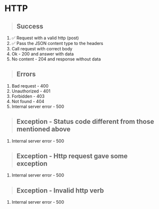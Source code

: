 # HTTP

> ## Success
1. ✅ Request with a valid http (post)
2. ✅ Pass the JSON content type to the headers
3. Call request with correct body
4. Ok - 200 and answer with data
5. No content - 204 and response without data

> ## Errors
1. Bad request - 400
2. Unauthorized - 401
3. Forbidden - 403
4. Not found - 404
5. Internal server error - 500

> ## Exception - Status code different from those mentioned above
1. Internal server error - 500

> ## Exception - Http request gave some exception
1. Internal server error - 500

> ## Exception - Invalid http verb
1. Internal server error - 500
